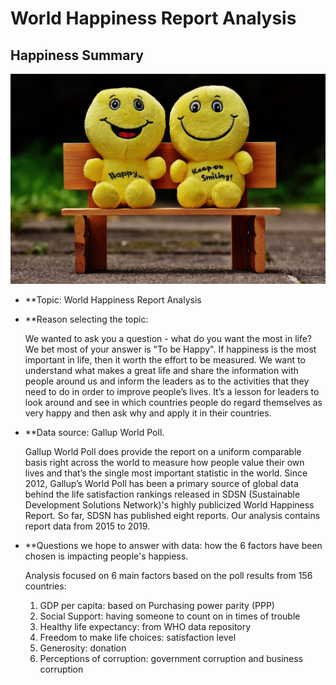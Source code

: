# World Happiness Report Analysis

## Happiness Summary

![](https://github.com/vyu821/world-happiness-analysis/blob/emma-1/Happy%20image.jpeg)

* **Topic: World Happiness Report Analysis

* **Reason selecting the topic:
  
  We wanted to ask you a question - what do you want the most in life? We bet most of your answer is "To be Happy".
  If happiness is the most important in life, then it worth the effort to be measured. We want to understand what makes a great life and share the information with people around us and inform the leaders as to the activities that they need to do in order to improve people’s lives. It’s a lesson for leaders to look around and see in which countries people do regard themselves as very happy and then ask why and apply it in their countries. 



* **Data source: Gallup World Poll.

  Gallup World Poll does provide the report on a uniform comparable basis right across the world to measure how people value their own lives and that’s the single most important statistic in the world. Since 2012, Gallup’s World Poll has been a primary source of global data behind the life satisfaction rankings released in SDSN (Sustainable Development Solutions Network)'s highly publicized World Happiness Report. So far, SDSN has published eight reports. Our analysis contains report data from 2015 to 2019.  


* **Questions we hope to answer with data: how the 6 factors have been chosen is impacting people's happiess.  

  Analysis focused on 6 main factors based on the poll results from 156 countries:
  1.	GDP per capita: based on Purchasing power parity (PPP) 
  2.	Social Support: having someone to count on in times of trouble
  3.	Healthy life expectancy: from WHO data repository
  4.	Freedom to make life choices: satisfaction level
  5.	Generosity: donation
  6.	Perceptions of corruption: government corruption and business corruption
